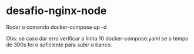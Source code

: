 # desafio-nginx-node

Rodar o comando docker-compose up -d

Obs: se caso dar erro verificar a linha 10 docker-compose.yaml se o tempo de 300s foi o suficiente para subir o banco.
